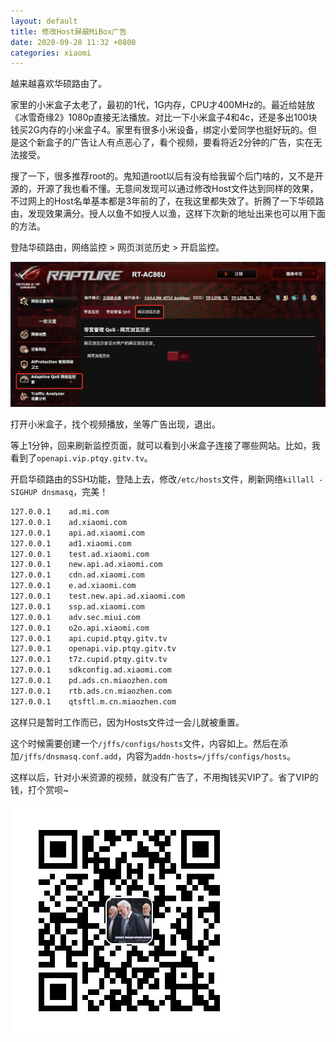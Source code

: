 ```yaml
---
layout: default
title: 修改Host屏蔽MiBox广告
date: 2020-09-28 11:32 +0800
categories: xiaomi
---
```


越来越喜欢华硕路由了。

家里的小米盒子太老了，最初的1代，1G内存，CPU才400MHz的。最近给娃放《冰雪奇缘2》1080p直接无法播放。对比一下小米盒子4和4c，还是多出100块钱买2G内存的小米盒子4。家里有很多小米设备，绑定小爱同学也挺好玩的。但是这个新盒子的广告让人有点恶心了，看个视频，要看将近2分钟的广告，实在无法接受。

搜了一下，很多推荐root的。鬼知道root以后有没有给我留个后门啥的，又不是开源的，开源了我也看不懂。无意间发现可以通过修改Host文件达到同样的效果，不过网上的Host名单基本都是3年前的了，在我这里都失效了。折腾了一下华硕路由，发现效果满分。授人以鱼不如授人以渔，这样下次新的地址出来也可以用下面的方法。

登陆华硕路由，网络监控 > 网页浏览历史 > 开启监控。

![img](/images/ausu_router_browser_history.png)


打开小米盒子，找个视频播放，坐等广告出现，退出。

等上1分钟，回来刷新监控页面，就可以看到小米盒子连接了哪些网站。比如，我看到了`openapi.vip.ptqy.gitv.tv`。

开启华硕路由的SSH功能，登陆上去，修改`/etc/hosts`文件，刷新网络`killall -SIGHUP dnsmasq`，完美！

```bash
127.0.0.1    ad.mi.com
127.0.0.1    ad.xiaomi.com
127.0.0.1    api.ad.xiaomi.com
127.0.0.1    ad1.xiaomi.com
127.0.0.1    test.ad.xiaomi.com
127.0.0.1    new.api.ad.xiaomi.com
127.0.0.1    cdn.ad.xiaomi.com
127.0.0.1    e.ad.xiaomi.com
127.0.0.1    test.new.api.ad.xiaomi.com
127.0.0.1    ssp.ad.xiaomi.com
127.0.0.1    adv.sec.miui.com
127.0.0.1    o2o.api.xiaomi.com
127.0.0.1    api.cupid.ptqy.gitv.tv
127.0.0.1    openapi.vip.ptqy.gitv.tv
127.0.0.1    t7z.cupid.ptqy.gitv.tv
127.0.0.1    sdkconfig.ad.xiaomi.com
127.0.0.1    pd.ads.cn.miaozhen.com
127.0.0.1    rtb.ads.cn.miaozhen.com
127.0.0.1    qtsftl.m.cn.miaozhen.com
```

这样只是暂时工作而已，因为Hosts文件过一会儿就被重置。

这个时候需要创建一个`/jffs/configs/hosts`文件，内容如上。然后在添加`/jffs/dnsmasq.conf.add`，内容为`addn-hosts=/jffs/configs/hosts`。


这样以后，针对小米资源的视频，就没有广告了，不用掏钱买VIP了。省了VIP的钱，打个赏呗~

![img](/images/alipay_receiver_qrcode.jpg)